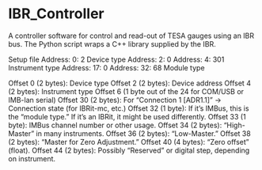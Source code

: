 # IBR_Controller
A controller software for control and read-out of TESA gauges using an IBR bus. The Python script wraps a C++ library supplied by the IBR.

Setup file
Address: 0:  2 Device type
Address: 2:  0
Address: 4: 301 Instrument type
Address: 17: 0
Address: 32: 68 Module type

Offset 0 (2 bytes): Device type
Offset 2 (2 bytes): Device address
Offset 4 (2 bytes): Instrument type
Offset 6 (1 byte out of the 24 for COM/USB or IMB-lan serial)
Offset 30 (2 bytes): For “Connection 1 [ADR1.1]” → Connection state (for IBRit-mc, etc.)
Offset 32 (1 byte): If it’s IMBus, this is the “module type.” If it’s an IBRit, it might be used differently.
Offset 33 (1 byte): IMBus channel number or other usage.
Offset 34 (2 bytes): “High-Master” in many instruments.
Offset 36 (2 bytes): “Low-Master.”
Offset 38 (2 bytes): “Master for Zero Adjustment.”
Offset 40 (4 bytes): “Zero offset” (float).
Offset 44 (2 bytes): Possibly “Reserved” or digital step, depending on instrument.